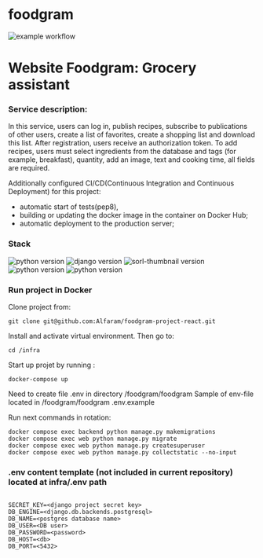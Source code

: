 # foodgram
![example workflow](https://github.com/Alfaram/foodgram-project-react/actions/workflows/main.yml/badge.svg)  

# Website Foodgram: Grocery assistant
### Service description:

In this service, users can log in, publish recipes, subscribe to publications of other users, create a list of favorites, create a shopping list and download this list. After registration, users receive an authorization token. To add recipes, users must select ingredients from the database and tags (for example, breakfast), quantity, add an image, text and cooking time, all fields are required.

Additionally configured CI/CD(Continuous Integration and Continuous Deployment) for this project:
  - automatic start of tests(pep8),
  - building or updating the docker image in the container on Docker Hub; 
  - automatic deployment to the production server;


### **Stack**
![python version](https://img.shields.io/badge/Python-3.7-green)
![django version](https://img.shields.io/badge/Django-2.2-green)
![sorl-thumbnail version](https://img.shields.io/badge/Django%20REST%20Framework-%203.12.4-green)
![python version](https://img.shields.io/badge/Nginx-%201.18-green)
![python version](https://img.shields.io/badge/Docker-3.8-green)

### Run project in Docker

Clone project from:
```
git clone git@github.com:Alfaram/foodgram-project-react.git
```
Install and activate virtual environment. Then go to:
```
cd /infra
```
Start up projet by running :
```
docker-compose up
```
Need to create file .env in directory /foodgram/foodgram
Sample of env-file located in /foodgram/foodgram .env.example

Run next commands in rotation:

```
docker compose exec backend python manage.py makemigrations
docker compose exec web python manage.py migrate
docker compose exec web python manage.py createsuperuser
docker compose exec web python manage.py collectstatic --no-input
```

### .env content template (not included in current repository) located at infra/.env path
```

SECRET_KEY=<django project secret key>
DB_ENGINE=<django.db.backends.postgresql>
DB_NAME=<postgres database name>
DB_USER=<DB user>
DB_PASSWORD=<password>
DB_HOST=<db>
DB_PORT=<5432>
                    
```
